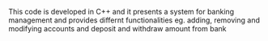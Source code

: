 This code is developed in C++ and it presents a system for banking management and provides differnt functionalities eg. adding, removing and modifying accounts and deposit and withdraw amount from bank
